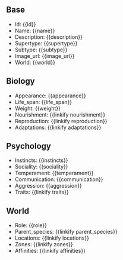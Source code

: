 ## Base
- <span class="text-field" data-tooltip="Text">Id</span>: {{id}}
- <span class="text-field" data-tooltip="Text">Name</span>: {{name}}
- <span class="text-field" data-tooltip="Text">Description</span>: {{description}}
- <span class="text-field" data-tooltip="Text">Supertype</span>: {{supertype}}
- <span class="text-field" data-tooltip="Text">Subtype</span>: {{subtype}}
- <span class="text-field" data-tooltip="Text">Image_url</span>: {{image_url}}
- <span class="text-field" data-tooltip="Text">World</span>: {{world}}

## Biology
- <span class="string" data-tooltip="Text">Appearance</span>: {{appearance}}
- <span class="integer" data-tooltip="Number, max: 0">Life_span</span>: {{life_span}}
- <span class="integer" data-tooltip="Number, max: 0">Weight</span>: {{weight}}
- <span class="multi-link-field" data-tooltip="Multi Species">Nourishment</span>: {{linkify nourishment}}
- <span class="multi-link-field" data-tooltip="Multi Construct">Reproduction</span>: {{linkify reproduction}}
- <span class="multi-link-field" data-tooltip="Multi Ability">Adaptations</span>: {{linkify adaptations}}

## Psychology
- <span class="string" data-tooltip="Text">Instincts</span>: {{instincts}}
- <span class="string" data-tooltip="Text">Sociality</span>: {{sociality}}
- <span class="string" data-tooltip="Text">Temperament</span>: {{temperament}}
- <span class="string" data-tooltip="Text">Communication</span>: {{communication}}
- <span class="integer" data-tooltip="Number, max: 100">Aggression</span>: {{aggression}}
- <span class="multi-link-field" data-tooltip="Multi Trait">Traits</span>: {{linkify traits}}

## World
- <span class="string" data-tooltip="Text">Role</span>: {{role}}
- <span class="link-field" data-tooltip="Single Species">Parent_species</span>: {{linkify parent_species}}
- <span class="multi-link-field" data-tooltip="Multi Location">Locations</span>: {{linkify locations}}
- <span class="multi-link-field" data-tooltip="Multi Zone">Zones</span>: {{linkify zones}}
- <span class="multi-link-field" data-tooltip="Multi Phenomenon">Affinities</span>: {{linkify affinities}}

